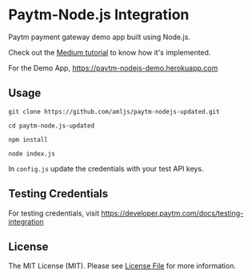 # Paytm-Node.js Integration

Paytm payment gateway demo app built using Node.js.

Check out the [Medium tutorial](https://medium.com/@amljs/integrating-paytm-payment-gateway-using-node-js-f05b0a266801) to know how it's implemented.

For the Demo App, <https://paytm-nodejs-demo.herokuapp.com>

## Usage

`git clone https://github.com/amljs/paytm-nodejs-updated.git`

`cd paytm-node.js-updated`

`npm install`

`node index.js`

In `config.js` update the credentials with your test API keys.

## Testing Credentials

For testing credentials, visit <https://developer.paytm.com/docs/testing-integration>

## License
The MIT License (MIT). Please see [License File](https://github.com/amljs/paytm-nodejs-updated/blob/master/LICENSE) for more information.
